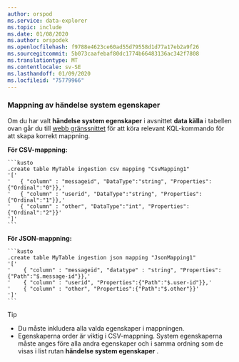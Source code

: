 ```yaml
---
author: orspod
ms.service: data-explorer
ms.topic: include
ms.date: 01/08/2020
ms.author: orspodek
ms.openlocfilehash: f9788e4623ce60ad55d79558d1d77a17eb2a9f26
ms.sourcegitcommit: 5b073caafebaf80dc1774b66483136ac342f7808
ms.translationtype: MT
ms.contentlocale: sv-SE
ms.lasthandoff: 01/09/2020
ms.locfileid: "75779966"
---
```

### <a name="event-system-properties-mapping"></a>Mappning av händelse system egenskaper

Om du har valt **händelse system egenskaper** i avsnittet **data källa** i tabellen ovan går du till [webb gränssnittet](https://dataexplorer.azure.com/) för att köra relevant KQL-kommando för att skapa korrekt mappning.

   **För CSV-mappning:**

    ```kusto
    .create table MyTable ingestion csv mapping "CsvMapping1"
    '['
    '   { "column" : "messageid", "DataType":"string", "Properties":{"Ordinal":"0"}},'
    '   { "column" : "userid", "DataType":"string", "Properties":{"Ordinal":"1"}},'
    '   { "column" : "other", "DataType":"int", "Properties":{"Ordinal":"2"}}'
    ']'
    ```
 
   **För JSON-mappning:**

    ```kusto
    .create table MyTable ingestion json mapping "JsonMapping1"
    '['
    '    { "column" : "messageid", "datatype" : "string", "Properties":{"Path":"$.message-id"}},'
    '    { "column" : "userid", "Properties":{"Path":"$.user-id"}},'
    '    { "column" : "other", "Properties":{"Path":"$.other"}}'
    ']'
    ```

   > [!TIP]
   > * Du måste inkludera alla valda egenskaper i mappningen. 
   > * Egenskaperna order är viktig i CSV-mappning. System egenskaperna måste anges före alla andra egenskaper och i samma ordning som de visas i list rutan **händelse system egenskaper** .